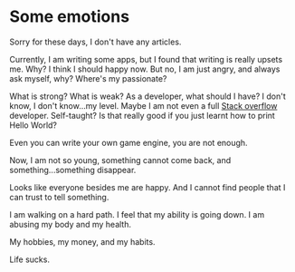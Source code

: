 # Some emotions

Sorry for these days, I don't have any articles.

Currently, I am writing some apps, but I found that writing is really upsets me. Why? I think I should happy now.
But no, I am just angry, and always ask myself, why? Where's my passionate?

What is strong? What is weak? As a developer, what should I have?
I don't know, I don't know...my level. Maybe I am not even a full [Stack overflow](https://stackoverflow.com/) developer.
Self-taught? Is that really good if you just learnt how to print Hello World?

Even you can write your own game engine, you are not enough.

Now, I am not so young, something cannot come back, and something...something disappear.

Looks like everyone besides me are happy.
And I cannot find people that I can trust to tell something.

I am walking on a hard path.
I feel that my ability is going down.
I am abusing my body and my health.

My hobbies, my money, and my habits.

Life sucks.
